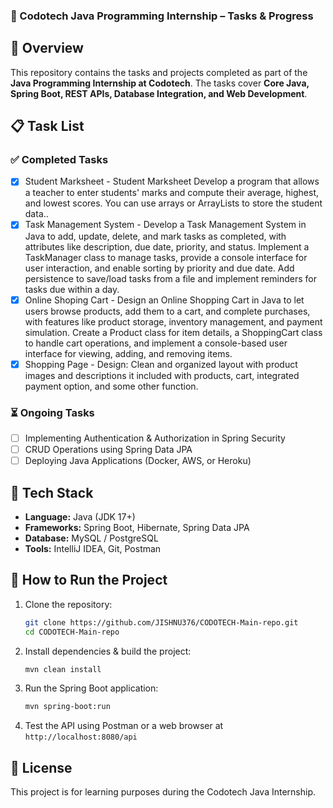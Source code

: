 ### 🚀 Codotech Java Programming Internship – Tasks & Progress

## 📌 Overview  
This repository contains the tasks and projects completed as part of the **Java Programming Internship at Codotech**. The tasks cover **Core Java, Spring Boot, REST APIs, Database Integration, and Web Development**.

## 📋 Task List  
### ✅ **Completed Tasks**  
- [x] Student Marksheet - Student Marksheet Develop a program that allows a
teacher to enter students' marks and compute their
average, highest, and lowest scores. You can use arrays
or ArrayLists to store the student data..
- [x] Task Management System - Develop a Task Management System in Java to add,
update, delete, and mark tasks as completed, with
attributes like description, due date, priority, and status.
Implement a TaskManager class to manage tasks,
provide a console interface for user interaction, and
enable sorting by priority and due date. Add persistence
to save/load tasks from a file and implement reminders
for tasks due within a day.
- [x] Online Shoping Cart - Design an Online Shopping Cart in Java to let users
browse products, add them to a cart, and complete
purchases, with features like product storage, inventory
management, and payment simulation. Create a Product
class for item details, a ShoppingCart class to handle
cart operations, and implement a console-based user
interface for viewing, adding, and removing items.
- [x] Shopping Page - Design: Clean and organized layout with product images
and descriptions it included with products, cart,
integrated payment option, and some other function.

### ⏳ **Ongoing Tasks**  
- [ ] Implementing Authentication & Authorization in Spring Security  
- [ ] CRUD Operations using Spring Data JPA  
- [ ] Deploying Java Applications (Docker, AWS, or Heroku)  

## 🔧 Tech Stack  
- **Language:** Java (JDK 17+)  
- **Frameworks:** Spring Boot, Hibernate, Spring Data JPA  
- **Database:** MySQL / PostgreSQL  
- **Tools:** IntelliJ IDEA, Git, Postman  

## 🚀 How to Run the Project  
1. Clone the repository:  
   ```bash
   git clone https://github.com/JISHNU376/CODOTECH-Main-repo.git
   cd CODOTECH-Main-repo
   ```
2. Install dependencies & build the project:  
   ```bash
   mvn clean install
   ```
3. Run the Spring Boot application:  
   ```bash
   mvn spring-boot:run
   ```
4. Test the API using Postman or a web browser at `http://localhost:8080/api`  

## 📜 License  
This project is for learning purposes during the Codotech Java Internship.  
